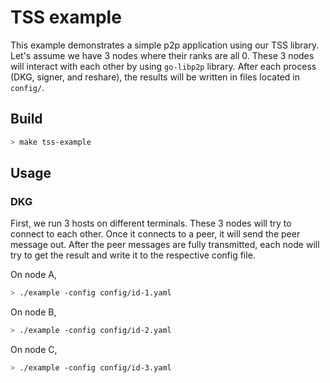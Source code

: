 # TSS example

This example demonstrates a simple p2p application using our TSS library. Let's assume we have 3 nodes where their ranks are all 0. These 3 nodes will interact with each other by using `go-libp2p` library. After each process (DKG, signer, and reshare), the results will be written in files located in `config/`.

## Build
```sh
> make tss-example
```

## Usage
### DKG

First, we run 3 hosts on different terminals. These 3 nodes will try to connect to each other. Once it connects to a peer, it will send the peer message out. After the peer messages are fully transmitted, each node will try to get the result and write it to the respective config file.

On node A, 
```sh
> ./example -config config/id-1.yaml
```

On node B,
```sh
> ./example -config config/id-2.yaml
```

On node C,
```sh
> ./example -config config/id-3.yaml
```
